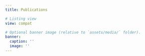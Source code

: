 ```yaml
---
title: Publications

# Listing view
view: compat

# Optional banner image (relative to `assets/media/` folder).
banner:
  caption: ''
  image: ''
---
```




